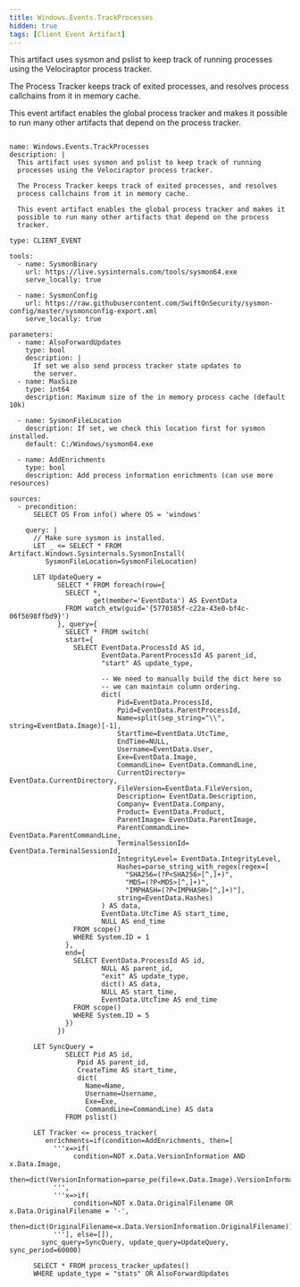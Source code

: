 ```yaml
---
title: Windows.Events.TrackProcesses
hidden: true
tags: [Client Event Artifact]
---
```


This artifact uses sysmon and pslist to keep track of running
processes using the Velociraptor process tracker.

The Process Tracker keeps track of exited processes, and resolves
process callchains from it in memory cache.

This event artifact enables the global process tracker and makes it
possible to run many other artifacts that depend on the process
tracker.


<pre><code class="language-yaml">
name: Windows.Events.TrackProcesses
description: |
  This artifact uses sysmon and pslist to keep track of running
  processes using the Velociraptor process tracker.

  The Process Tracker keeps track of exited processes, and resolves
  process callchains from it in memory cache.

  This event artifact enables the global process tracker and makes it
  possible to run many other artifacts that depend on the process
  tracker.

type: CLIENT_EVENT

tools:
  - name: SysmonBinary
    url: https://live.sysinternals.com/tools/sysmon64.exe
    serve_locally: true

  - name: SysmonConfig
    url: https://raw.githubusercontent.com/SwiftOnSecurity/sysmon-config/master/sysmonconfig-export.xml
    serve_locally: true

parameters:
  - name: AlsoForwardUpdates
    type: bool
    description: |
      If set we also send process tracker state updates to
      the server.
  - name: MaxSize
    type: int64
    description: Maximum size of the in memory process cache (default 10k)

  - name: SysmonFileLocation
    description: If set, we check this location first for sysmon installed.
    default: C:/Windows/sysmon64.exe

  - name: AddEnrichments
    type: bool
    description: Add process information enrichments (can use more resources)

sources:
  - precondition:
      SELECT OS From info() where OS = 'windows'

    query: |
      // Make sure sysmon is installed.
      LET _ &lt;= SELECT * FROM Artifact.Windows.Sysinternals.SysmonInstall(
         SysmonFileLocation=SysmonFileLocation)

      LET UpdateQuery =
            SELECT * FROM foreach(row={
              SELECT *,
                     get(member='EventData') AS EventData
              FROM watch_etw(guid='{5770385f-c22a-43e0-bf4c-06f5698ffbd9}')
            }, query={
              SELECT * FROM switch(
              start={
                SELECT EventData.ProcessId AS id,
                       EventData.ParentProcessId AS parent_id,
                       "start" AS update_type,

                       -- We need to manually build the dict here so
                       -- we can maintain column ordering.
                       dict(
                           Pid=EventData.ProcessId,
                           Ppid=EventData.ParentProcessId,
                           Name=split(sep_string="\\", string=EventData.Image)[-1],
                           StartTime=EventData.UtcTime,
                           EndTime=NULL,
                           Username=EventData.User,
                           Exe=EventData.Image,
                           CommandLine= EventData.CommandLine,
                           CurrentDirectory= EventData.CurrentDirectory,
                           FileVersion=EventData.FileVersion,
                           Description= EventData.Description,
                           Company= EventData.Company,
                           Product= EventData.Product,
                           ParentImage= EventData.ParentImage,
                           ParentCommandLine= EventData.ParentCommandLine,
                           TerminalSessionId= EventData.TerminalSessionId,
                           IntegrityLevel= EventData.IntegrityLevel,
                           Hashes=parse_string_with_regex(regex=[
                             "SHA256=(?P&lt;SHA256&gt;[^,]+)",
                             "MD5=(?P&lt;MD5&gt;[^,]+)",
                             "IMPHASH=(?P&lt;IMPHASH&gt;[^,]+)"],
                           string=EventData.Hashes)
                       ) AS data,
                       EventData.UtcTime AS start_time,
                       NULL AS end_time
                FROM scope()
                WHERE System.ID = 1
              },
              end={
                SELECT EventData.ProcessId AS id,
                       NULL AS parent_id,
                       "exit" AS update_type,
                       dict() AS data,
                       NULL AS start_time,
                       EventData.UtcTime AS end_time
                FROM scope()
                WHERE System.ID = 5
              })
            })

      LET SyncQuery =
              SELECT Pid AS id,
                 Ppid AS parent_id,
                 CreateTime AS start_time,
                 dict(
                   Name=Name,
                   Username=Username,
                   Exe=Exe,
                   CommandLine=CommandLine) AS data
              FROM pslist()

      LET Tracker &lt;= process_tracker(
         enrichments=if(condition=AddEnrichments, then=[
           '''x=&gt;if(
                condition=NOT x.Data.VersionInformation AND x.Data.Image,
                then=dict(VersionInformation=parse_pe(file=x.Data.Image).VersionInformation))
           ''',
           '''x=&gt;if(
                condition=NOT x.Data.OriginalFilename OR x.Data.OriginalFilename = '-',
                then=dict(OriginalFilename=x.Data.VersionInformation.OriginalFilename))
           '''], else=[]),
        sync_query=SyncQuery, update_query=UpdateQuery, sync_period=60000)

      SELECT * FROM process_tracker_updates()
      WHERE update_type = "stats" OR AlsoForwardUpdates

</code></pre>

